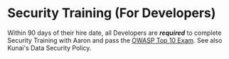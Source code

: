 # Security Training (For Developers)

Within 90 days of their hire date, all Developers are **_required_** to complete Security Training with Aaron and pass the [OWASP Top 10 Exam](https://docs.google.com/forms/d/e/1FAIpQLSeG4bx4OXcstQcJ6IejI3zG8jeDKXg6HWFFzAYgFzOrvKnbfA/viewform?usp=sf_link). See also Kunai's Data Security Policy.
